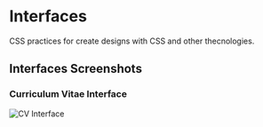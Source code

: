 # Interfaces
CSS practices for create designs with CSS and other thecnologies.

## Interfaces Screenshots

### Curriculum Vitae Interface
![CV Interface](#/img/cv.PNG)